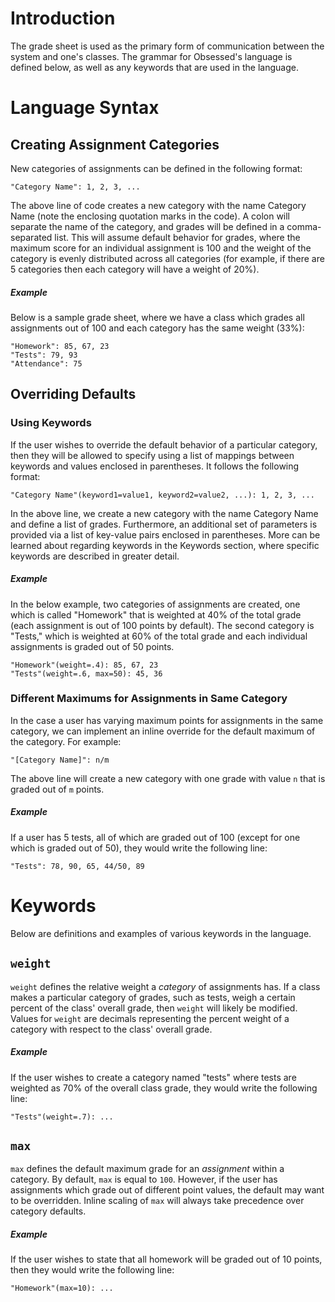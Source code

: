 # Introduction

The grade sheet is used as the primary form of communication between the system and one's classes. The grammar for Obsessed's language is defined below, as well as any keywords that are used in the language.

# Language Syntax
## Creating Assignment Categories

New categories of assignments can be defined in the following format:

```
"Category Name": 1, 2, 3, ...
```

The above line of code creates a new category with the name Category Name (note the enclosing quotation marks in the code). A colon will separate the name of the category, and grades will be defined in a comma-separated list. This will assume default behavior for grades, where the maximum score for an individual assignment is 100 and the weight of the category is evenly distributed across all categories (for example, if there are 5 categories then each category will have a
weight of 20%).

##### Example

Below is a sample grade sheet, where we have a class which grades all assignments out of 100 and each category has the same weight (33%):

```
"Homework": 85, 67, 23
"Tests": 79, 93
"Attendance": 75
```

## Overriding Defaults

### Using Keywords
If the user wishes to override the default behavior of a particular category, then they will be allowed to specify using a list of mappings between keywords and values enclosed in parentheses. It follows the following format:

```
"Category Name"(keyword1=value1, keyword2=value2, ...): 1, 2, 3, ...
```

In the above line, we create a new category with the name Category Name and define a list of grades. Furthermore, an additional set of parameters is provided via a list of key-value pairs enclosed in parentheses. More can be learned about regarding keywords in the Keywords section, where specific keywords are described in greater detail.

##### Example

In the below example, two categories of assignments are created, one which is called "Homework" that is weighted at 40% of the total grade (each assignment is out of 100 points by default). The second category is "Tests," which is weighted at 60% of the total grade and each individual assignments is graded out of 50 points.

```
"Homework"(weight=.4): 85, 67, 23
"Tests"(weight=.6, max=50): 45, 36
```

### Different Maximums for Assignments in Same Category
In the case a user has varying maximum points for assignments in the same category, we can implement an inline override for the default maximum of the category. For example:
```
"[Category Name]": n/m
```
The above line will create a new category with one grade with value `n` that is graded out of `m` points.

##### Example
If a user has 5 tests, all of which are graded out of 100 (except for one which is graded out of 50), they would write the following line:
```
"Tests": 78, 90, 65, 44/50, 89
```

# Keywords

Below are definitions and examples of various keywords in the language.

## `weight`
`weight` defines the relative weight a _category_ of assignments has. If a class makes a particular category of grades, such as tests, weigh a certain percent of the class' overall grade, then `weight` will likely be modified. Values for `weight` are decimals representing the percent weight of a category with respect to the class' overall grade.

##### Example
If the user wishes to create a category named "tests" where tests are weighted as 70% of the overall class grade, they would write the following line:
```
"Tests"(weight=.7): ...
```

## `max`
`max` defines the default maximum grade for an _assignment_ within a category. By default, `max` is equal to `100`. However, if the user has assignments which grade out of different point values, the default may want to be overridden. Inline scaling of `max` will always take precedence over category defaults.

##### Example
If the user wishes to state that all homework will be graded out of 10 points, then they would write the following line:
```
"Homework"(max=10): ...
```